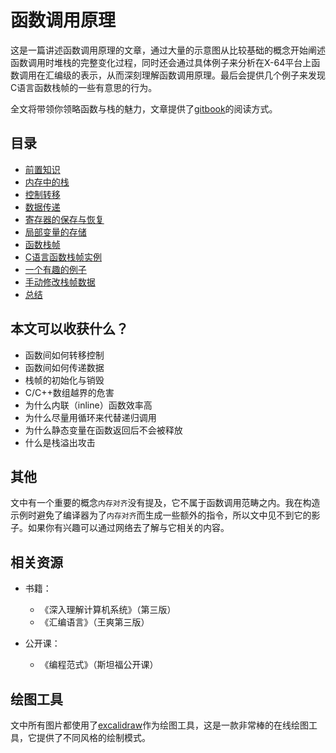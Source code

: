# 函数调用原理



这是一篇讲述函数调用原理的文章，通过大量的示意图从比较基础的概念开始阐述函数调用时堆栈的完整变化过程，同时还会通过具体例子来分析在X-64平台上函数调用在汇编级的表示，从而深刻理解函数调用原理。最后会提供几个例子来发现C语言函数栈帧的一些有意思的行为。

全文将带领你领略函数与栈的魅力，文章提供了[gitbook](https://acodercat.github.io/function-call-principle/)的阅读方式。



## 目录

* [前置知识](https://acodercat.github.io/function-call-principle/content/pre-knowledge.html)
* [内存中的栈](https://acodercat.github.io/function-call-principle/content/stack-in-memory.html)
* [控制转移](https://acodercat.github.io/function-call-principle/content/control-transfer.html)
* [数据传递](https://acodercat.github.io/function-call-principle/content/data-transfer.html)
* [寄存器的保存与恢复](https://acodercat.github.io/function-call-principle/content/save-and-restore-of-registers.html)
* [局部变量的存储](https://acodercat.github.io/function-call-principle/content/storage-of-local-variables.html)
* [函数栈帧](https://acodercat.github.io/function-call-principle/content/function-stack-frame.html)
* [C语言函数栈帧实例](https://acodercat.github.io/function-call-principle/content/c-stack-frame-example.html)
* [一个有趣的例子](https://acodercat.github.io/function-call-principle/content/interesting-example.html)
* [手动修改栈帧数据](https://acodercat.github.io/function-call-principle/content/modify-stack-frame-data.html)
* [总结](https://acodercat.github.io/function-call-principle/content/summary.html)



## 本文可以收获什么？

* 函数间如何转移控制
* 函数间如何传递数据
* 栈帧的初始化与销毁
* C/C++数组越界的危害
* 为什么内联（inline）函数效率高
* 为什么尽量用循环来代替递归调用
* 为什么静态变量在函数返回后不会被释放
* 什么是栈溢出攻击



## 其他

文中有一个重要的概念`内存对齐`没有提及，它不属于函数调用范畴之内。我在构造示例时避免了编译器为了`内存对齐`而生成一些额外的指令，所以文中见不到它的影子。如果你有兴趣可以通过网络去了解与它相关的内容。



## 相关资源

* 书籍：
  * 《深入理解计算机系统》（第三版）
  * 《汇编语言》（王爽第三版）
  
* 公开课：
  * 《编程范式》（斯坦福公开课）

  

## 绘图工具

文中所有图片都使用了[excalidraw](https://excalidraw.com/)作为绘图工具，这是一款非常棒的在线绘图工具，它提供了不同风格的绘制模式。
